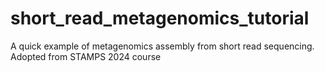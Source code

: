# short_read_metagenomics_tutorial
A quick example of metagenomics assembly from short read sequencing. Adopted from STAMPS 2024 course
